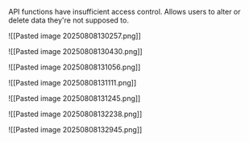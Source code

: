 API functions have insufficient access control.
Allows users to alter or delete data they're not supposed to.

![[Pasted image 20250808130257.png]]

![[Pasted image 20250808130430.png]]

![[Pasted image 20250808131056.png]]

![[Pasted image 20250808131111.png]]

![[Pasted image 20250808131245.png]]

![[Pasted image 20250808132238.png]]

![[Pasted image 20250808132945.png]]

